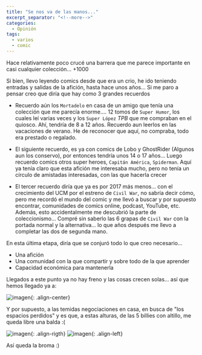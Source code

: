 ```yaml
---
title: "Se nos va de las manos..."
excerpt_separator: "<!--more-->"
categories:
  - Opinión
tags:
  - varios
  - comic
---
```


Hace relativamente poco crucé una barrera que me parece importante en casi cualquier colección... +1000

<!--more-->

Si bien, llevo leyendo comics desde que era un crio, he ido teniendo entradas y salidas de la afición, hasta hace unos años... Si me paro a pensar creo que diría que hay como 3 grandes recuerdos

* Recuerdo aún los ```Mortadelo``` en casa de un amigo que tenía una colección que me parecía enorme.... 12 tomos de ```Super Humor```, los cuales leí varias veces y los ```Super López``` *TPB* que me compraban en el quiosco. Ahí, tendría de 8 a 12 años. Recuerdo aun leerlos en las vacaciones de verano. He de reconocer que aquí, no compraba, todo era prestado o regalado.

* El siguiente recuerdo, es ya con comics de Lobo y GhostRider (Algunos aun los conservo), por entonces tendría unos 14 o 17 años... Luego recuerdo comics otros super heroes, ```Capitán América```, ```Spiderman```. Aquí ya tenía claro que esta afición me interesaba mucho, pero no tenía un círculo de amistadas interesadas, con las que hacerla crecer

* El tercer recuerdo diría que ya es por 2017 más menos... con el crecimiento del UCM por el estreno de ```Civil War```, no sabría decir cómo, pero me recordó el mundo del comic y me llevó a buscar y por supuesto encontrar, comunidades de comics online, podcast, YouTube, etc. 
Además, esto accidentalmente me descubrió la parte de coleccionismo... Compré sin saberlo las 6 grapas de ```Civil War``` con la portada normal y la alternativa... lo que años después me llevo a completar las dos de segunda mano.

En esta última etapa, diría que se conjuró todo lo que creo necesario... 
- Una afición
- Una comunidad con la que compartir y sobre todo de la que aprender
- Capacidad económica para mantenerla

Llegados a este punto ya no hay freno y las cosas crecen solas... así que hemos llegado ya a:

![imagen]({{'https://malambra.github.io/docs/images/1064_whakoom.png'|absolute_url}}){: .align-center}

Y por supuesto, a las temidas negociaciones en casa, en busca de "los espacios perdidos" y es que, a estas alturas, de las 5 billies con altillo, me queda libre una balda :(

![imagen]({{'https://malambra.github.io/docs/images/estanteria1.jpg'|absolute_url}}){: .align-rigth}
![imagen]({{'https://malambra.github.io/docs/images/estanteria2.jpg'|absolute_url}}){: .align-left}

Así queda la broma :)